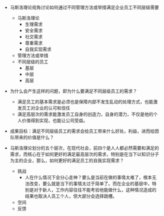 
- 马斯洛理论视角讨论如何通过不同管理方法或举措满足企业员工不同层级需要
	- 马斯洛理论
		- 生理需求
		- 安全需求
		- 社交需求
		- 尊重需求
		- 自我实现需求
	- 管理方法或举措
	- 不同层级的员工
		- 基层
		- 中层
		- 高层

- 为什么会产生这样的问题，即为什么要满足不同层级员工的需求？
	- 满足员工的基本需求是必须也是保障内部不发生乱动的处理方式，也能激发员工对企业的认可和信任
	- 满足高层次的需求能激发员工自身的创造力，自身的潜力，不仅是他的个人价值得到实现，也能让公司受益。
- 成果目标：满足不同层级员工的需求会给员工带来什么好处，利益，进而给团队带来的价值是什么？
- 马斯洛理论划分的五个层次，在现代社会，前四个是人人都必然需要和满足的需求，而核心在于如何更好的满足最高层次的需求，特别是在当下以知识分子为主的企业，那么，如何更好的满足员工的自我实现需求？
	- 挑战
		- 人在什么情况下会分心走神？要么是当前在做的事情太难了，根本无法改变，要么就是当下的事情太过于简单了。而在企业的基层中，特别是对于新人，工作内容往往不能考验他能做什么，这种情况造成的结果也取决人员工个人，但大部分会选择跳槽。
	- 空间
	- 反馈